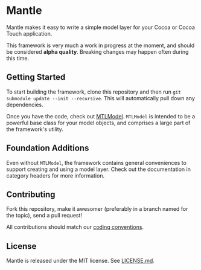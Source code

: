 # Mantle

Mantle makes it easy to write a simple model layer for your Cocoa or Cocoa Touch application.

This framework is very much a work in progress at the moment, and should be considered **alpha quality**. Breaking changes may happen often during this time.

## Getting Started

To start building the framework, clone this repository and then run `git submodule update --init --recursive`. This will automatically pull down any dependencies.

Once you have the code, check out [MTLModel](https://github.com/github/Mantle/blob/master/Mantle/MTLModel.h). `MTLModel` is intended to be a powerful base class for your model objects, and comprises a large part of the framework's utility.

## Foundation Additions

Even without `MTLModel`, the framework contains general conveniences to support creating and using a model layer. Check out the documentation in category headers for more information.

## Contributing

Fork this repository, make it awesomer (preferably in a branch named for the topic), send a pull request!

All contributions should match our [coding conventions](https://github.com/github/objective-c-conventions).

## License

Mantle is released under the MIT license. See [LICENSE.md](https://github.com/github/Mantle/blob/master/LICENSE.md).
